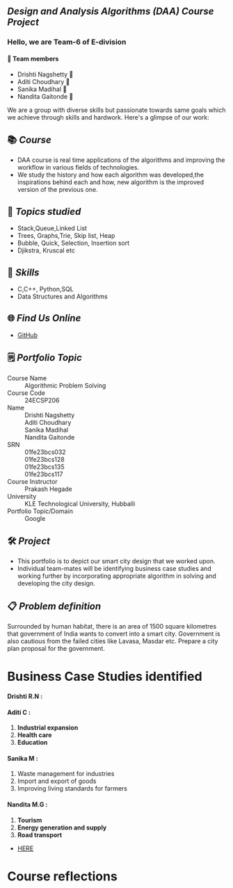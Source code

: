 ## *Design and Analysis Algorithms (DAA) Course Project*

### Hello, we are Team-6 of E-division
#### 🤝 Team members
- Drishti Nagshetty 👋
- Aditi Choudhary 👋
- Sanika Madihal 👋
- Nandita Gaitonde 👋

We are a group with diverse skills but passionate towards same goals which we achieve through skills and hardwork. Here's a glimpse of our work:

## 📚 *Course*
- DAA course is real time applications of the algorithms and improving the workflow in various fields of technologies.
- We study the history and how each algorithm was developed,the inspirations behind each and how, new algorithm is the improved version of the previous one. 

## 📝 *Topics studied* 
- Stack,Queue,Linked List
- Trees, Graphs,Trie, Skip list, Heap
- Bubble, Quick, Selection, Insertion sort
- Djikstra, Kruscal etc

## 🚀 *Skills*
- C,C++, Python,SQL
- Data Structures and Algorithms

## 🌐 *Find Us Online*
- [GitHub](https://01fe23bcs128.github.io/portfolio.github.io-./)

## 🗒 *Portfolio Topic*

<dl>
<dt>Course Name</dt>
<dd>Algorithmic Problem Solving</dd>
<dt>Course Code</dt>
<dd>24ECSP206</dd>
<dt>Name</dt>
<dd>Drishti Nagshetty</dd>
<dd>Aditi Choudhary</dd>
<dd>Sanika Madihal</dd>
<dd>Nandita Gaitonde</dd>
<dt>SRN</dt>
<dd>01fe23bcs032</dd>
<dd>01fe23bcs128</dd>
<dd>01fe23bcs135</dd>
<dd>01fe23bcs117</dd>
<dt>Course Instructor</dt>
<dd>Prakash Hegade</dd>
<dt>University</dt>
<dd>KLE Technological University, Hubballi</dd>
<dt>Portfolio Topic/Domain</dt>
<dd>Google</dd>
</dl>

## 🛠️ *Project* 
- This portfolio is to depict our smart city design that we worked upon.
- Individual team-mates will be identifying business case studies and working further by incorporating appropriate algorithm in solving and developing the city design.

## 📋 *Problem definition*
Surrounded by human habitat, there is an area of 1500 square kilometres that government of India wants to convert into a smart city. Government is also cautious from the failed cities like Lavasa, Masdar etc. Prepare a city plan proposal for the government.

# Business Case Studies identified 
#### Drishti R.N : 


#### Aditi C :
1. **Industrial expansion**
2. **Health care**
3. **Education**


#### Sanika M :
1. Waste management for industries
2. Import and export of goods
3. Improving living standards for farmers 

#### Nandita M.G :
1. **Tourism**
2. **Energy generation and supply**
3. **Road transport**
- [HERE](https://github.com/01fe23bcs128/portfolio.github.io-./tree/main/Nandita_01fe23bcs117#readme)

# Course reflections
